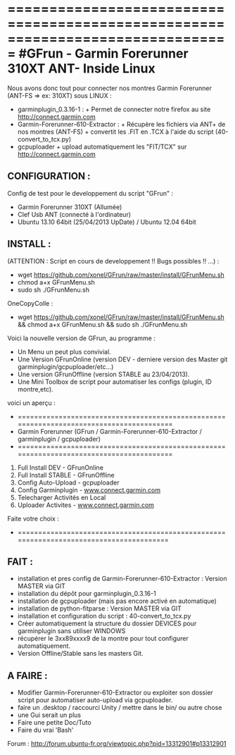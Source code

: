 
===============================================================================
#GFrun - Garmin Forerunner 310XT ANT- Inside Linux
===============================================================================

Nous avons donc tout pour connecter nos montres Garmin Forerunner (ANT-FS  => ex: 310XT) sous LINUX :

- garminplugin_0.3.16-1 :
      + Permet de connecter notre firefox au site http://connect.garmin.com
- Garmin-Forerunner-610-Extractor :
      + Récupère les fichiers via ANT+ de nos montres (ANT-FS)
      + convertit les .FIT en .TCX à l'aide du script (40-convert_to_tcx.py)
- gcpuploader
      + upload automatiquement les "FIT/TCX" sur http://connect.garmin.com


CONFIGURATION :
---------------
Config de test pour le developpement du script "GFrun" :

+ Garmin Forerunner 310XT (Allumée)
+ Clef Usb ANT (connecté à l'ordinateur) 
+ Ubuntu 13.10 64bit (25/04/2013 UpDate) / Ubuntu 12.04 64bit


INSTALL :
---------
(ATTENTION : Script en cours de developpement !! Bugs possibles !! ...) :

+ wget https://github.com/xonel/GFrun/raw/master/install/GFrunMenu.sh
+ chmod a+x GFrunMenu.sh
+ sudo sh ./GFrunMenu.sh

OneCopyColle : 
+ wget https://github.com/xonel/GFrun/raw/master/install/GFrunMenu.sh && chmod a+x GFrunMenu.sh && sudo sh ./GFrunMenu.sh

Voici la nouvelle version de GFrun, au programme :
- Un Menu un peut plus convivial.
- Une Version GFrunOnline (version DEV - derniere version des Master git garminplugin/gcpuploader/etc...)
- Une version GFrunOffline (version STABLE au 23/04/2013).
- Une Mini Toolbox de script pour automatiser les configs (plugin, ID montre,etc).

voici un aperçu :

+ =========================================================================================
+ Garmin Forerunner (GFrun / Garmin-Forerunner-610-Extractor / garminplugin / gcpuploader)
+ =========================================================================================
1. Full Install DEV - GFrunOnline
2. Full Install STABLE - GFrunOffline
3. Config Auto-Upload - gcpuploader
4. Config Garminplugin - www.connect.garmin.com
5. Telecharger Activités en Local
6. Uploader Activites - www.connect.garmin.com

Faite votre choix :

+ ========================================================================================

FAIT :
-----
+ installation et pres config de Garmin-Forerunner-610-Extractor : Version MASTER via GIT
+ installation du dépôt pour garminplugin_0.3.16-1 
+ installation de gcpuploader (mais pas encore activé en automatique)
+ installation de python-fitparse :  Version MASTER via GIT
+ installation et configuration du script : 40-convert_to_tcx.py
+ Créer automatiquement la structure du dossier DEVICES pour garminplugin sans utiliser WINDOWS
+ récupérer le  <Id>3xx89xxxx9</Id> de la montre pour tout configurer automatiquement.
+ Version Offline/Stable sans les masters Git.

A FAIRE :
--------
- Modifier  Garmin-Forerunner-610-Extractor ou exploiter son dossier script pour automatiser auto-upload via gcpuploader.
- faire un .desktop / raccourci Unity / mettre dans le bin/ ou autre chose
- une Gui serait un plus
- Faire une petite Doc/Tuto
- Faire du vrai 'Bash'

Forum : http://forum.ubuntu-fr.org/viewtopic.php?pid=13312901#p13312901
